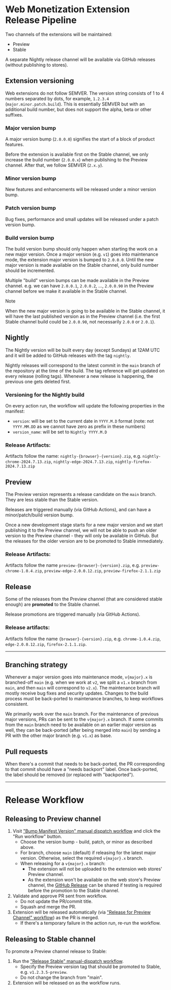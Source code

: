# Web Monetization Extension Release Pipeline

Two channels of the extensions will be maintained:

- Preview
- Stable

A separate Nightly release channel will be available via GitHub releases (without publishing to stores).

## Extension versioning

Web extensions do not follow SEMVER. The version string consists of 1 to 4 numbers separated by dots, for example, `1.2.3.4` (`major.minor.patch.build`). This is essentially SEMVER but with an additional build number, but does not support the alpha, beta or other suffixes.

### Major version bump

A major version bump (`2.0.0.0`) signifies the start of a block of product features.

Before the extension is available first on the Stable channel, we only increase the build number (`2.0.0.x`) when publishing to the Preview channel. After that, we follow SEMVER (`2.x.y`).

### Minor version bump

New features and enhancements will be released under a minor version bump.

### Patch version bump

Bug fixes, performance and small updates will be released under a patch version bump.

### Build version bump

The build version bump should only happen when starting the work on a new major version. Once a major version (e.g. `v1`) goes into maintenance mode, the extension major version is bumped to `2.0.0.0`. Until the new major version is made available on the Stable channel, only build number should be incremented.

Multiple "build" version bumps can be made available in the Preview channel. e.g. we can have `2.0.0.1`, `2.0.0.2`, ..., `2.0.0.90` in the Preview channel before we make it available in the Stable channel.

> [!Note]
> When the new major version is going to be available in the Stable channel, it will have the last published version as in the Preview channel (i.e. the first Stable channel build could be `2.0.0.90`, not necessarily `2.0.0` or `2.0.1`).

## Nightly

The Nightly version will be built every day (except Sundays) at 12AM UTC and it will be added to GitHub releases with the tag `nightly`.

Nightly releases will correspond to the latest commit in the `main` branch of the repository at the time of the build. The tag reference will get updated on every release (rolling tags). Whenever a new release is happening, the previous one gets deleted first.

### Versioning for the Nightly build

On every action run, the workflow will update the following properties in the manifest:

- `version`: will be set to the current date in `YYYY.M.D` format (note: not `YYYY.MM.DD` as we cannot have zero as prefix in these numbers)
- `version_name`: will be set to `Nightly YYYY.M.D`

### Release Artifacts:

Artifacts follow the name: `nightly-{browser}-{version}.zip`, e.g. `nightly-chrome-2024.7.13.zip`, `nightly-edge-2024.7.13.zip`, `nightly-firefox-2024.7.13.zip`

## Preview

The Preview version represents a release candidate on the `main` branch. They are less stable than the Stable version.

Releases are triggered manually (via GitHub Actions), and can have a minor/patch/build version bump.

Once a new development stage starts for a new major version and we start publishing it to the Preview channel, we will not be able to push an older version to the Preview channel - they will only be available in GitHub. But the releases for the older version are to be promoted to Stable immediately.

### Release Artifacts:

Artifacts follow the name `preview-{browser}-{version}.zip`, e.g. `preview-chrome-1.0.4.zip`, `preview-edge-2.0.0.12.zip`, `preview-firefox-2.1.1.zip`

## Release

Some of the releases from the Preview channel (that are considered stable enough) are **promoted** to the Stable channel.

Release promotions are triggered manually (via GitHub Actions).

### Release artifacts:

Artifacts follow the name `{browser}-{version}.zip`, e.g. `chrome-1.0.4.zip`, `edge-2.0.0.12.zip`, `firefox-2.1.1.zip`.

---

## Branching strategy

Whenever a major version goes into maintenance mode, `v{major}.x` is branched-off `main` (e.g. when we work at `v2`, we split a `v1.x` branch from `main`, and then `main` will correspond to `v2.x`). The maintenance branch will mostly receive bug fixes and security updates. Changes to the build process must be back-ported to maintenance branches, to keep workflows consistent.

We primarily work over the `main` branch. For the maintenance of previous major versions, PRs can be sent to the `v{major}.x` branch. If some commits from the `main` branch need to be available on an earlier major version as well, they can be back-ported (after being merged into `main`) by sending a PR with the other major branch (e.g. `v1.x`) as base.

## Pull requests

When there's a commit that needs to be back-ported, the PR corresponding to that commit should have a "needs backport" label. Once back-ported, the label should be removed (or replaced with "backported").

---

# Release Workflow

## Releasing to Preview channel

1. Visit ["Bump Manifest Version" manual dispatch workflow](https://github.com/interledger/web-monetization-extension/actions/workflows/bump-manifest-version.yml) and click the "Run workflow" button.
   - Choose the version bump - build, patch, or minor as described above.
   - For branch, choose `main` (default) if releasing for the latest major version. Otherwise, select the required `v{major}.x` branch.
   - When releasing for a `v{major}.x` branch:
     - The extension will not be uploaded to the extension web stores' Preview channel.
     - As the extension won't be available on the web store's Preview channel, the [GitHub Release](https://github.com/interledger/web-monetization-extension/releases/) can be shared if testing is required before the promotion to the Stable channel.
1. Validate and approve PR sent from workflow.
   - Do not update the PR/commit title.
   - Squash and merge the PR.
1. Extension will be released automatically (via ["Release for Preview Channel" workflow](https://github.com/interledger/web-monetization-extension/actions/workflows/release-preview.yml)) as the PR is merged.
   - If there's a temporary failure in the action run, re-run the workflow.

## Releasing to Stable channel

To promote a Preview channel release to Stable:

1. Run the ["Release Stable" manual-dispatch workflow](https://github.com/interledger/web-monetization-extension/actions/workflows/release-stable.yml).
   - Specify the Preview version tag that should be promoted to Stable, e.g. `v1.2.3.5-preview`.
   - Do not change the branch from "main".
1. Extension will be released on as the workflow runs.
